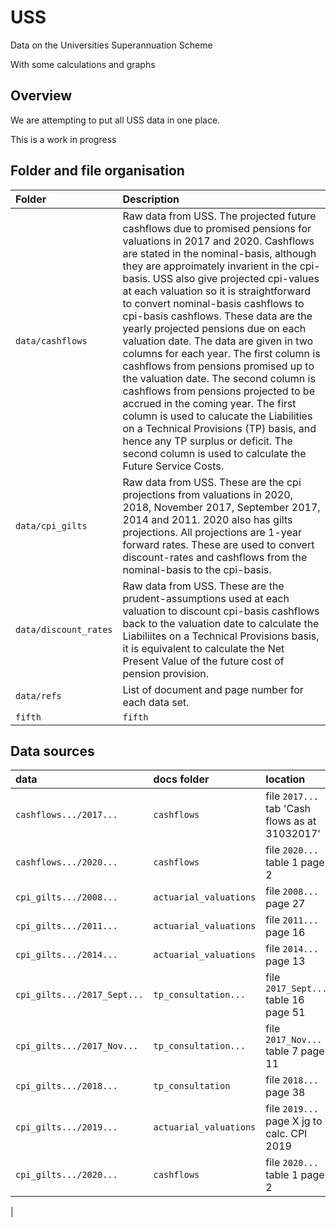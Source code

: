 # USS
Data on the Universities Superannuation Scheme

With some calculations and graphs

## Overview

We are attempting to put all USS data in one place.

This is a work in progress


## Folder and file organisation

| Folder | Description  |
|:--|:--|
| `data/cashflows`|Raw data from USS. The projected future cashflows due to promised pensions for valuations in 2017 and 2020. Cashflows are stated in the nominal-basis, although they are approimately invarient in the cpi-basis. USS also give projected cpi-values at each valuation so it is straightforward to convert nominal-basis cashflows to cpi-basis cashflows. These data are the yearly projected pensions due on each valuation date. The data are given in two columns for each year. The first column is cashflows from pensions promised up to the valuation date. The second column is cashflows from pensions projected to be accrued in the coming year. The first column is used to calucate the Liabilities on a Technical Provisions (TP) basis, and hence any TP surplus or deficit. The second column is used to calculate the Future Service Costs. |   
| `data/cpi_gilts`|  Raw data from USS. These are the cpi projections from valuations in 2020, 2018, November 2017, September 2017, 2014 and 2011. 2020 also has gilts projections. All projections are 1-year forward rates. These are used to convert discount-rates and cashflows from the nominal-basis to the cpi-basis.  |
| `data/discount_rates` | Raw data from USS. These are the prudent-assumptions used at each valuation to discount cpi-basis cashflows back to the valuation date to calculate the Liabiliites on a Technical Provisions basis, it is equivalent to calculate the Net Present Value of the future cost of pension provision.|  
| `data/refs` | List of document and page number for each data set. |
| `fifth` |`fifth` | fifth blah|

## Data sources

| data | docs folder | location  |
|:--|:--|:--|
| `cashflows.../2017...` |`cashflows` | file `2017...` tab 'Cash flows as at 31032017' |
| `cashflows.../2020...` |`cashflows` | file `2020...` table 1 page 2 |
| `cpi_gilts.../2008...` |`actuarial_valuations` | file `2008...` page 27 |
| `cpi_gilts.../2011...` |`actuarial_valuations` | file `2011...` page 16 |
| `cpi_gilts.../2014...` |`actuarial_valuations` | file `2014...` page 13 |
| `cpi_gilts.../2017_Sept...` |`tp_consultation...` | file `2017_Sept...` table 16 page 51|
| `cpi_gilts.../2017_Nov...` |`tp_consultation...` | file `2017_Nov...` table 7 page 11|
| `cpi_gilts.../2018...` |`tp_consultation` | file `2018...` page 38 |
| `cpi_gilts.../2019...` |`actuarial_valuations` | file `2019...` page X jg to calc. CPI 2019 |
| `cpi_gilts.../2020...` |`cashflows` | file `2020...` table 1 page 2 |
|


